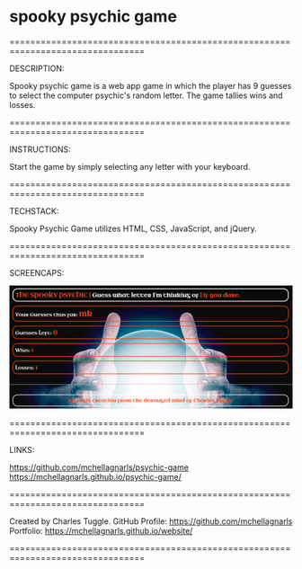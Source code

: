 # spooky psychic game

================================================================================

DESCRIPTION:

Spooky psychic game is a web app game in which the player has 9 guesses to select the computer psychic's random letter. The game tallies wins and losses.

================================================================================

INSTRUCTIONS:

Start the game by simply selecting any letter with your keyboard. 

================================================================================

TECHSTACK:

Spooky Psychic Game utilizes HTML, CSS, JavaScript, and jQuery.

================================================================================

SCREENCAPS:

![Spooky Psychic Game](spookypsychicgame.png)

================================================================================

LINKS:

https://github.com/mchellagnarls/psychic-game
https://mchellagnarls.github.io/psychic-game/


================================================================================

Created by Charles Tuggle. 
GitHub Profile: https://github.com/mchellagnarls
Portfolio: https://mchellagnarls.github.io/website/

================================================================================